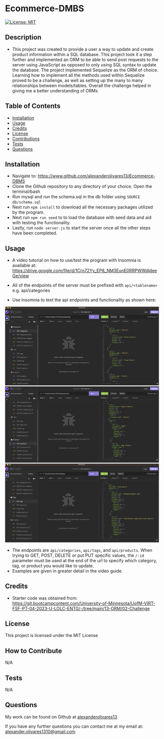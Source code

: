 # Ecommerce-DMBS

[![License: MIT](https://img.shields.io/badge/License-MIT-yellow.svg)](https://opensource.org/licenses/MIT)

## Description

- This project was created to provide a user a way to update and create product information within a SQL database. This project took it a step further and implemented an ORM to be able to send post requests to the server using JavaScript as opposed to only using SQL syntax to update the database. The project implemented Sequelize as the ORM of choice. Learning how to implement all the methods used within Sequelize proved to be a challenge, as well as setting up the many to many relationships between models/tables. Overall the challenge helped in giving me a better understanding of ORMs

## Table of Contents

- [Installation](#installation)
- [Usage](#usage)
- [Credits](#credits)
- [License](#license)
- [Contributions](#how-to-contribute)
- [Tests](#tests)
- [Questions](#questions)

## Installation

- Navigate to: https://www.github.com/alexanderolivares13/Ecommerce-DBMS
- Clone the Github repository to any directory of your choice. Open the terminal/bash
- Run mysql and run the schema.sql in the db folder using `SOURCE db/schema.sql`
- Next run `npm install` to download all the necessary packages utilized by the program.
- Next run `npm run seed` to to load the database with seed data and aid with testing the functionality.
- Lastly, run `node server.js` to start the server once all the other steps have been completed.

## Usage

- A video tutorial on how to use/test the program with Insomnia is available at: https://drive.google.com/file/d/1Crn72Yy_EP8_NM3EunE0RRPWWdjdeeGe/view

- All of the endpoints of the server must be prefixed with `api/<tablename>` e.g. api/categories
- Use insomnia to test the api endpoints and functionality as shown here:

![categories-screenshot](./images/categories-screenshot.png)
![products-screenshot](./images/products-screenshot.png)
![tags-screenshot](./images/tags-screenshot.png)

- The endpoints are `api/categories`, `api/tags`, and `api/products`. When trying to GET, POST, DELETE or put PUT specific values, the `/:id` parameter must be used at the end of the url to specify which category, tag, or product you would like to update.
- Examples are given in greater detail in the video guide.

## Credits

- Starter code was obtained from: https://git.bootcampcontent.com/University-of-Minnesota/UofM-VIRT-FSF-PT-04-2023-U-LOLC-ENTG/-/tree/main/13-ORM/02-Challenge

## License

This project is licensed under the MIT License

## How to Contribute

N/A

## Tests

N/A

## Questions

My work can be found on Github at [alexanderolivares13](https://www.github.com/alexanderolivares13)

If you have any further questions you can contact me at my email at: [alexander.olivares1310@gmail.com](mailto:alexander.olivares1310@gmail.com)
